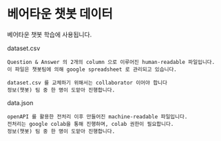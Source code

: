 # 베어타운 챗봇 데이터

베어타운 챗봇 학습에 사용됩니다.

dataset.csv
```
Question & Answer 의 2개의 column 으로 이루어진 human-readable 파일입니다.
이 파일은 챗봇팀에 의해 google spreadsheet 로 관리되고 있습니다.

dataset.csv 를 교체하기 위해서는 collaborator 이어야 합니다
정보(챗봇) 팀 중 한 명이 도맡아 진행합니다.
```

data.json
```
openAPI 를 활용한 전처리 이후 만들어진 machine-readable 파일입니다.
전처리는 google colab을 통해 진행하며, colab 권한이 필요합니다.
정보(챗봇) 팀 중 한 명이 도맡아 진행합니다.
```

